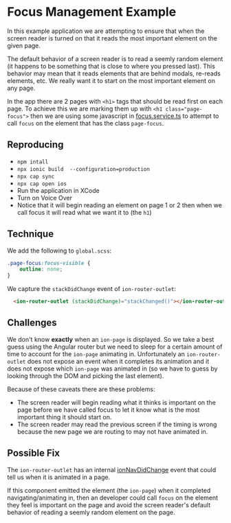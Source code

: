 # Focus Management Example

In this example application we are attempting to ensure that when the screen reader is turned on that it reads the most important element on the given page.

The default behavior of a screen reader is to read a seemly random element (it happens to be something that is close to where you pressed last). This behavior may mean that it reads elements that are behind modals, re-reads elements, etc. We really want it to start on the most important element on any page.

In the app there are 2 pages with `<h1>` tags that should be read first on each page. To achieve this we are marking them up with `<h1 class="page-focus">` then we are using some javascript in [focus.service.ts](src/app/focus.service.ts) to attempt to call `focus` on the element that has the class `page-focus`. 

## Reproducing
- `npm intall`
- `npx ionic build  --configuration=production`
- `npx cap sync`
- `npx cap open ios`
- Run the application in XCode
- Turn on Voice Over
- Notice that it will begin reading an element on page 1 or 2 then when we call focus it will read what we want it to (the `h1`)

## Technique ##
We add the following to `global.scss`:
```css
.page-focus:focus-visible {
    outline: none;
}
```

We capture the `stackDidChange` event of `ion-router-outlet`:
```html
  <ion-router-outlet (stackDidChange)="stackChanged()"></ion-router-outlet>
```


## Challenges
We don't know **exactly** when an `ion-page` is displayed. So we take a best guess using the Angular router but we need to sleep for a certain amount of time to account for the `ion-page` animating in. Unfortunately an `ion-router-outlet` does not expose an event when it completes its animation and it does not expose which `ion-page` was animated in (so we have to guess by looking through the DOM and picking the last element).

Because of these caveats there are these problems:
- The screen reader will begin reading what it thinks is important on the page before we have called focus to let it know what is the most important thing it should start on.
- The screen reader may read the previous screen if the timing is wrong because the new page we are routing to may not have animated in.

## Possible Fix
The `ion-router-outlet` has an internal [ionNavDidChange](https://github.com/ionic-team/ionic-framework/blob/ed040b09e9cbd4246864e690542132defc6a6578/core/src/components/router-outlet/router-outlet.tsx#L71) event that could tell us when it is animated in a page.

If this component emitted the element (the `ion-page`) when it completed navigating/animating in, then an developer could call `focus` on the element they feel is important on the page and avoid the screen reader's default behavior of reading a seemly random element on the page.